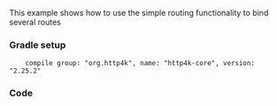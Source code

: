 This example shows how to use the simple routing functionality to bind several routes

### Gradle setup
```
    compile group: "org.http4k", name: "http4k-core", version: "2.25.2"
```

### Code
<script src="https://gist-it.appspot.com/https://github.com/http4k/http4k/blob/master/src/docs/cookbook/simple_routing/example.kt"></script>
